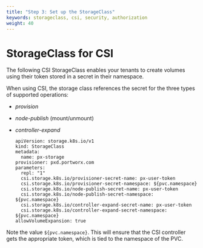 ```yaml
---
title: "Step 3: Set up the StorageClass"
keywords: storageclass, csi, security, authorization
weight: 40
---
```


# StorageClass for CSI

The following CSI StorageClass enables your tenants to create volumes
using their token stored in a secret in their namespace.

When using CSI, the storage class references the secret for the three types of supported
operations:

* _provision_
* _node-publish_ (mount/unmount)
* _controller-expand_

    ```text
    apiVersion: storage.k8s.io/v1
    kind: StorageClass
    metadata:
      name: px-storage
    provisioner: pxd.portworx.com
    parameters:
      repl: "1"
      csi.storage.k8s.io/provisioner-secret-name: px-user-token
      csi.storage.k8s.io/provisioner-secret-namespace: ${pvc.namespace}
      csi.storage.k8s.io/node-publish-secret-name: px-user-token
      csi.storage.k8s.io/node-publish-secret-namespace: ${pvc.namespace}
      csi.storage.k8s.io/controller-expand-secret-name: px-user-token
      csi.storage.k8s.io/controller-expand-secret-namespace: ${pvc.namespace}
    allowVolumeExpansion: true
    ```

Note the value `${pvc.namespace}`. This will ensure that the CSI controller
gets the appropriate token, which is tied to the namespace of the PVC.